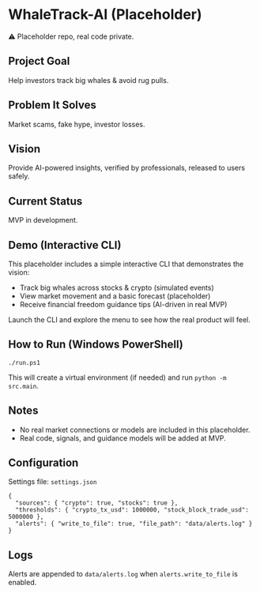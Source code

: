 # WhaleTrack-AI (Placeholder)

⚠️ Placeholder repo, real code private.

## Project Goal
Help investors track big whales & avoid rug pulls.

## Problem It Solves
Market scams, fake hype, investor losses.

## Vision
Provide AI-powered insights, verified by professionals, released to users safely.

## Current Status
MVP in development.

## Demo (Interactive CLI)
This placeholder includes a simple interactive CLI that demonstrates the vision:

- Track big whales across stocks & crypto (simulated events)
- View market movement and a basic forecast (placeholder)
- Receive financial freedom guidance tips (AI-driven in real MVP)

Launch the CLI and explore the menu to see how the real product will feel.

## How to Run (Windows PowerShell)
```
./run.ps1
```
This will create a virtual environment (if needed) and run `python -m src.main`.

## Notes
- No real market connections or models are included in this placeholder.
- Real code, signals, and guidance models will be added at MVP.

## Configuration
Settings file: `settings.json`

```
{
  "sources": { "crypto": true, "stocks": true },
  "thresholds": { "crypto_tx_usd": 1000000, "stock_block_trade_usd": 5000000 },
  "alerts": { "write_to_file": true, "file_path": "data/alerts.log" }
}
```

## Logs
Alerts are appended to `data/alerts.log` when `alerts.write_to_file` is enabled.
